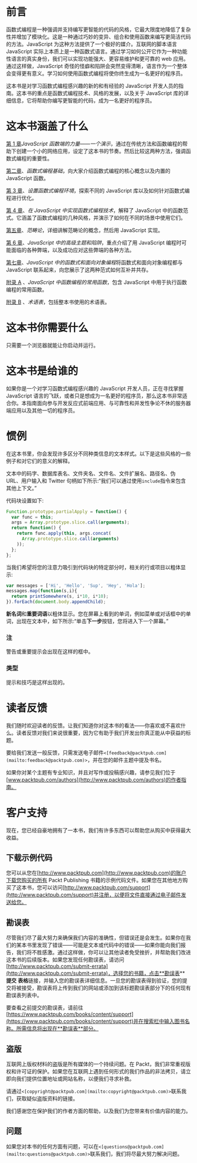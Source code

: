 # 前言

函数式编程是一种强调并支持编写更智能的代码的风格，它最大限度地降低了复杂性并增加了模块化。这是一种通过巧妙的变异、组合和使用函数来编写更简洁代码的方法。JavaScript 为这种方法提供了一个极好的媒介。互联网的脚本语言 JavaScript 实际上本质上是一种函数式语言。通过学习如何公开它作为一种功能性语言的真实身份，我们可以实现功能强大、更容易维护和更可靠的 web 应用。通过这样做，JavaScript 奇怪的怪癖和陷阱会突然变得清晰，语言作为一个整体会变得更有意义。学习如何使用函数式编程将使你终生成为一名更好的程序员。

这本书是对学习函数式编程感兴趣的新的和有经验的 JavaScript 开发人员的指南。这本书的重点是函数式编程技术、风格的发展，以及关于 JavaScript 库的详细信息，它将帮助你编写更智能的代码，成为一名更好的程序员。

# 这本书涵盖了什么

[第 1 章](1.html#page "Chapter 1. The Powers of JavaScript's Functional Side – a Demonstration")*JavaScript 函数端的力量——一个演示*，通过在传统方法和函数编程的帮助下创建一个小的网络应用，设定了这本书的节奏。然后比较这两种方法，强调函数式编程的重要性。

[第二章](2.html#page "Chapter 2. Fundamentals of Functional Programming")、*函数式编程基础*，向大家介绍函数式编程的核心概念以及内置的 JavaScript 函数。

[第 3 章](3.html#page "Chapter 3. Setting Up the Functional Programming Environment")、*设置函数式编程环境*，探索不同的 JavaScript 库以及如何针对函数式编程进行优化。

[第 4 章](4.html#page "Chapter 4. Implementing Functional Programming Techniques in JavaScript")、*在 JavaScript 中实现函数式编程技术*，解释了 JavaScript 中的函数范式。它涵盖了函数式编程的几种风格，并演示了如何在不同的场景中使用它们。

[第五章](5.html#page "Chapter 5. Category Theory")、*范畴论*，详细讲解范畴论的概念，然后用 JavaScript 实现。

[第 6 章](6.html#page "Chapter 6. Advanced Topics and Pitfalls in JavaScript")、*JavaScript 中的高级主题和陷阱*，重点介绍了用 JavaScript 编程时可能面临的各种弊端，以及成功应对这些弊端的各种方法。

[第七章](7.html#page "Chapter 7. Functional and Object-oriented Programming in JavaScript")、*JavaScript 中的函数式和面向对象编程*将函数式和面向对象编程都与 JavaScript 联系起来，向您展示了这两种范式如何互补并共存。

[附录 A](8.html#page "Appendix A. Common Functions for Functional Programming in JavaScript") 、*JavaScript 中函数编程的常用函数*，包含 JavaScript 中用于执行函数编程的常用函数。

[附录 B](9.html#page "Appendix B. Glossary of Terms") 、*术语表*，包括整本书使用的术语表。

# 这本书你需要什么

只需要一个浏览器就能让你启动并运行。

# 这本书是给谁的

如果你是一个对学习函数式编程感兴趣的 JavaScript 开发人员，正在寻找掌握 JavaScript 语言的飞跃，或者只是想成为一名更好的程序员，那么这本书非常适合你。本指南面向参与开发反应式前端应用、与可靠性和并发性争论不休的服务器端应用以及其他一切的程序员。

# 惯例

在这本书里，你会发现许多区分不同种类信息的文本样式。以下是这些风格的一些例子和对它们的意义的解释。

文本中的码字、数据库表名、文件夹名、文件名、文件扩展名、路径名、伪 URL、用户输入和 Twitter 句柄如下所示:“我们可以通过使用`include`指令来包含其他上下文。”

代码块设置如下:

```js
Function.prototype.partialApply = function() {
  var func = this;
  args = Array.prototype.slice.call(arguments);
  return function() {
    return func.apply(this, args.concat(
      Array.prototype.slice.call(arguments)
    ));
  };
};
```

当我们希望将您的注意力吸引到代码块的特定部分时，相关的行或项目以粗体显示:

```js
var messages = ['Hi', 'Hello', 'Sup', 'Hey', 'Hola'];
messages.map(function(s,i){
  return printSomewhere(s, i*10, i*10);
}).forEach(document.body.appendChild);
```

**新名词**和**重要词语**以粗体显示。您在屏幕上看到的单词，例如菜单或对话框中的单词，出现在文本中，如下所示:“单击**下一步**按钮，您将进入下一个屏幕。”

### 注

警告或重要提示会出现在这样的框中。

### 类型

提示和技巧是这样出现的。

# 读者反馈

我们随时欢迎读者的反馈。让我们知道你对这本书的看法——你喜欢或不喜欢什么。读者反馈对我们来说很重要，因为它有助于我们开发出你真正能从中获益的标题。

要给我们发送一般反馈，只需发送电子邮件`<[feedback@packtpub.com](mailto:feedback@packtpub.com)>`，并在您的邮件主题中提及书名。

如果你对某个主题有专业知识，并且对写作或投稿感兴趣，请参见我们位于[www.packtpub.com/authors](http://www.packtpub.com/authors)的作者指南。

# 客户支持

现在，您已经自豪地拥有了一本书，我们有许多东西可以帮助您从购买中获得最大收益。

## 下载示例代码

您可以从您在[http://www.packtpub.com](http://www.packtpub.com)的账户下载您购买的所有 Packt Publishing 书籍的示例代码文件。如果您在其他地方购买了这本书，您可以访问[http://www.packtpub.com/support](http://www.packtpub.com/support)并注册，以便将文件直接通过电子邮件发送给您。

## 勘误表

尽管我们尽了最大努力来确保我们内容的准确性，但错误还是会发生。如果你在我们的某本书里发现了错误——可能是文本或代码中的错误——如果你能向我们报告，我们将不胜感激。通过这样做，你可以让其他读者免受挫折，并帮助我们改进这本书的后续版本。如果您发现任何勘误表，请访问[http://www.packtpub.com/submit-errata](http://www.packtpub.com/submit-errata)，选择您的书籍，点击**勘误表** **提交** **表格**链接，并输入您的勘误表详细信息。一旦您的勘误表得到验证，您的提交将被接受，勘误表将上传到我们的网站或添加到该标题勘误表部分下的任何现有勘误表列表中。

要查看之前提交的勘误表，请前往[https://www.packtpub.com/books/content/support](https://www.packtpub.com/books/content/support)并在搜索栏中输入图书名称。所需信息将出现在**勘误表**部分。

## 盗版

互联网上版权材料的盗版是所有媒体的一个持续问题。在 Packt，我们非常重视版权和许可证的保护。如果您在互联网上遇到任何形式的我们作品的非法拷贝，请立即向我们提供位置地址或网站名称，以便我们寻求补救。

请通过`<[copyright@packtpub.com](mailto:copyright@packtpub.com)>`联系我们，获取疑似盗版资料的链接。

我们感谢您在保护我们的作者方面的帮助，以及我们为您带来有价值内容的能力。

## 问题

如果您对本书的任何方面有问题，可以在`<[questions@packtpub.com](mailto:questions@packtpub.com)>`联系我们，我们将尽最大努力解决问题。